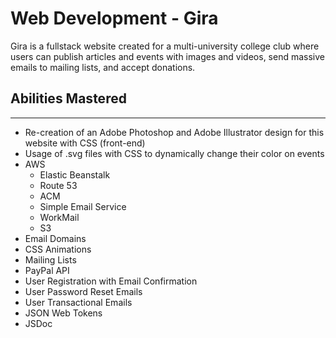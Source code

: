 # Web Development - Gira
Gira is a fullstack website created for a multi-university college club where users can publish articles and events with images and videos, send massive emails to mailing lists, and accept donations.

## Abilities Mastered
---
- Re-creation of an Adobe Photoshop and Adobe Illustrator design for this website with CSS (front-end)
- Usage of .svg files with CSS to dynamically change their color on events
- AWS
    - Elastic Beanstalk
    - Route 53
    - ACM
    - Simple Email Service
    - WorkMail
    - S3
- Email Domains
- CSS Animations
- Mailing Lists
- PayPal API
- User Registration with Email Confirmation
- User Password Reset Emails
- User Transactional Emails
- JSON Web Tokens
- JSDoc